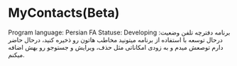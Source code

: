 # MyContacts(Beta)
Program language: Persian FA
Statuse: Developing
برنامه دفترچه تلفن
وضعیت: درحال توسعه
با استفاده از برنامه میتونید مخاطب هاتون رو ذخیره کنید، درحال حاضر دارم توصعش میدم و به زودی امکاناتی مثل حذف، ویرایش و جستوجو رو بهش اضافه میکنم.
